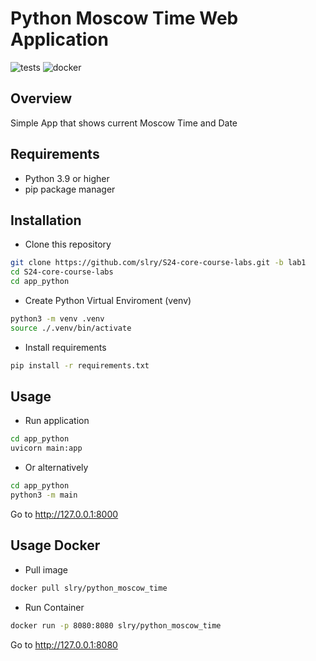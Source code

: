 # Python Moscow Time Web Application
![tests](https://github.com/slry/S24-core-course-labs/actions/workflows/python_tests.yml/badge.svg?branch=lab2)
![docker](https://github.com/slry/S24-core-course-labs/actions/workflows/docker_build_python.yml/badge.svg?branch=lab2)

## Overview
Simple App that shows current Moscow Time and Date

## Requirements
- Python 3.9 or higher
- pip package manager

## Installation
- Clone this repository
```bash
git clone https://github.com/slry/S24-core-course-labs.git -b lab1
cd S24-core-course-labs
cd app_python
```
- Create Python Virtual Enviroment (venv)
```bash
python3 -m venv .venv
source ./.venv/bin/activate
```
- Install requirements
```bash
pip install -r requirements.txt
```

## Usage
- Run application
```bash
cd app_python
uvicorn main:app
```
- Or alternatively
```bash
cd app_python
python3 -m main
```
Go to http://127.0.0.1:8000

## Usage Docker
- Pull image
```bash
docker pull slry/python_moscow_time
```
- Run Container
```bash
docker run -p 8080:8080 slry/python_moscow_time
```

Go to http://127.0.0.1:8080
